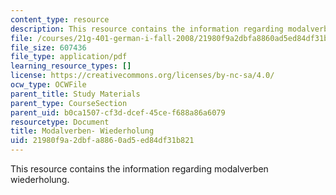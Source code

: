 ```yaml
---
content_type: resource
description: This resource contains the information regarding modalverben wiederholung.
file: /courses/21g-401-german-i-fall-2008/21980f9a2dbfa8860ad5ed84df31b821_MIT21G_401F08_modalverb.pdf
file_size: 607436
file_type: application/pdf
learning_resource_types: []
license: https://creativecommons.org/licenses/by-nc-sa/4.0/
ocw_type: OCWFile
parent_title: Study Materials
parent_type: CourseSection
parent_uid: b0ca1507-cf3d-dcef-45ce-f688a86a6079
resourcetype: Document
title: Modalverben- Wiederholung
uid: 21980f9a-2dbf-a886-0ad5-ed84df31b821
---
```

This resource contains the information regarding modalverben wiederholung.